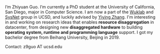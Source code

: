 I’m Zhiyuan Guo. I’m currently a PhD student at the University of California, San Diego, major in Computer Science. I am now a part of the [Wuklab](http://wuklab.io/) and [SysNet](https://www.sysnet.ucsd.edu/sysnet/) group in UCSD, and luckily advised by [Yiying Zhang](https://cseweb.ucsd.edu/~yiying/). I'm interesting in and working on research ideas that enables **resource disaggregation** in datacenter, from designing new **disaggregated hardware** to building **operating system, runtime and programming language** support. I got my bachelor degree from Beihang University, Beijing in 2019.

Contact: z9guo AT ucsd.edu
